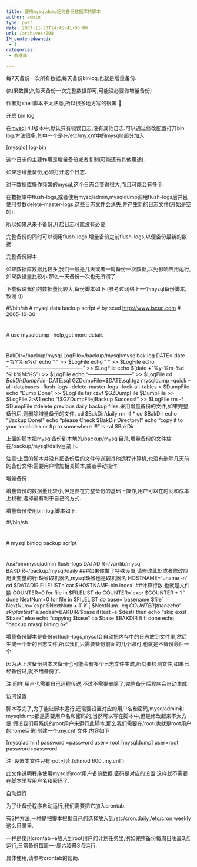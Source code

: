 ```yaml
---
title: 使用mysqldump定时备份数据库的脚本
author: admin
type: post
date: 2007-11-23T14:45:41+00:00
url: /archives/208
IM_contentdowned:
 - 1
categories:
 - 数据库

---
```

每7天备份一次所有数据,每天备份binlog,也就是增量备份.

(如果数据少,每天备份一次完整数据即可,可能没必要做增量备份)

作者对shell脚本不太熟悉,所以很多地方写的很笨 🙂

开启 bin log

在[mysql][1] 4.1版本中,默认只有错误日志,没有其他日志.可以通过修改配置打开bin log.方法很多,其中一个是在/etc/my.cnf中的mysqld部分加入:

[mysqld]
log-bin

这个日志的主要作用是增量备份或者复制(可能还有其他用途).

如果想增量备份,必须打开这个日志.

对于数据库操作频繁的mysql,这个日志会变得很大,而且可能会有多个.

在数据库中flush-logs,或者使用mysqladmin,mysqldump调用flush-logs后并且使用参数delete-master-logs,这些日志文件会消失,并产生新的日志文件(开始是空的).

所以如果从来不备份,开启日志可能没有必要.

完整备份的同时可以调用flush-logs,增量备份之前flush-logs,以便备份最新的数据.

完整备份脚本

如果数据库数据比较多,我们一般是几天或者一周备份一次数据,以免影响应用运行,如果数据量比较小,那么一天备份一次也无所谓了.

下载假设我们的数据量比较大,备份脚本如下:(参考过网络上一个mysql备份脚本,致谢 :))

#!/bin/sh
\# mysql data backup scrīpt
\# by scud http://www.jscud.com
\# 2005-10-30
#
\# use mysqldump –help,get more detail.
#
BakDir=/backup/mysql
LogFile=/backup/mysql/mysqlbak.log
DATE=\`date +%Y%m%d\`
echo ” ” >> $LogFile
echo ” ” >> $LogFile
echo “——————————————-” >> $LogFile
echo $(date +”%y-%m-%d %H:%M:%S”) >> $LogFile
echo “————————–” >> $LogFile
cd $BakDir
DumpFile=$DATE.sql
GZDumpFile=$DATE.sql.tgz
mysqldump –quick –all-databases –flush-logs
–delete-master-logs –lock-all-tables > $DumpFile
echo “Dump Done” >> $LogFile
tar czvf $GZDumpFile $DumpFile >> $LogFile 2>&1
echo “[$GZDumpFile]Backup Success!” >> $LogFile
rm -f $DumpFile
#delete previous daily backup files:采用增量备份的文件,如果完整备份后,则删除增量备份的文件.
cd $BakDir/daily
rm -f *
cd $BakDir
echo “Backup Done!”
echo “please Check $BakDir Directory!”
echo “copy it to your local disk or ftp to somewhere !!!”
ls -al $BakDir

上面的脚本把mysql备份到本地的/backup/mysql目录,增量备份的文件放在/backup/mysql/daily目录下.

注意:上面的脚本并没有把备份后的文件传送到其他远程计算机,也没有删除几天前的备份文件:需要用户增加相关脚本,或者手动操作.

增量备份

增量备份的数据量比较小,但是要在完整备份的基础上操作,用户可以在时间和成本上权衡,选择最有利于自己的方式.

增量备份使用bin log,脚本如下:

#!/bin/sh
#
\# mysql binlog backup scrīpt
#
/usr/bin/mysqladmin flush-logs
DATADIR=/var/lib/mysql
BAKDIR=/backup/mysql/daily
###如果你做了特殊设置,请修改此处或者修改应用此变量的行:缺省取机器名,mysql缺省也是取机器名
HOSTNAME=\`uname -n\`
cd $DATADIR
FILELIST=\`cat $HOSTNAME-bin.index\`
##计算行数,也就是文件数
COUNTER=0
for file in $FILELIST
do
COUNTER=\`expr $COUNTER + 1 \`
done
NextNum=0
for file in $FILELIST
do
base=\`basename $file\`
NextNum=\`expr $NextNum + 1\`
if [ $NextNum -eq $COUNTER ]
then
echo “skip lastest”
else
dest=$BAKDIR/$base
if(test -e $dest)
then
echo “skip exist $base”
else
echo “copying $base”
cp $base $BAKDIR
fi
fi
done
echo “backup mysql binlog ok”

增量备份脚本是备份前flush-logs,mysql会自动把内存中的日志放到文件里,然后生成一个新的日志文件,所以我们只需要备份前面的几个即可,也就是不备份最后一个.

因为从上次备份到本次备份也可能会有多个日志文件生成,所以要检测文件,如果已经备份过,就不用备份了.

注:同样,用户也需要自己远程传送,不过不需要删除了,完整备份后程序会自动生成.

访问设置

脚本写完了,为了能让脚本运行,还需要设置对应的用户名和密码,mysqladmin和mysqldump都是需要用户名和密码的,当然可以写在脚本中,但是修改起来不太方便,假设我们用系统的root用户来运行此脚本,那么我们需要在/root(也就是root用户的home目录)创建一个.my.cnf 文件,内容如下

[mysqladmin]
password =password
user= root
[mysqldump]
user=root
password=password

注: 设置本文件只有root可读.(chmod 600 .my.cnf )

此文件说明程序使用mysql的root用户备份数据,密码是对应的设置.这样就不需要在脚本里写用户名和密码了.

自动运行

为了让备份程序自动运行,我们需要把它加入crontab.

有2种方法,一种是把脚本根据自己的选择放入到/etc/cron.daily,/etc/cron.weekly这么目录里.

一种是使用crontab -e放入到root用户的计划任务里,例如完整备份每周日凌晨3点运行,日常备份每周一-周六凌晨3点运行.

具体使用,请参考crontab的帮助.

 [1]: /?tag=mysql